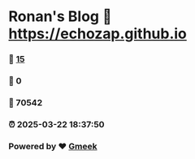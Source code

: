 # Ronan's Blog :link: https://echozap.github.io 
### :page_facing_up: [15](https://echozap.github.io/tag.html) 
### :speech_balloon: 0 
### :hibiscus: 70542 
### :alarm_clock: 2025-03-22 18:37:50 
### Powered by :heart: [Gmeek](https://github.com/Meekdai/Gmeek)
